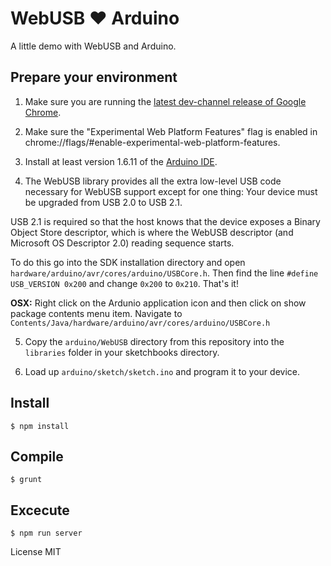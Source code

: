 # WebUSB ♥ Arduino

A little demo with WebUSB and Arduino.

## Prepare your environment

1. Make sure you are running the [latest dev-channel release of Google Chrome](https://www.google.com/chrome/browser/desktop/index.html?extra=devchannel).

2. Make sure the "Experimental Web Platform Features" flag is enabled in chrome://flags/#enable-experimental-web-platform-features.

3. Install at least version 1.6.11 of the [Arduino IDE](https://www.arduino.cc/en/Main/Software).

4. The WebUSB library provides all the extra low-level USB code necessary for WebUSB support except for one thing: Your device must be upgraded from USB 2.0 to USB 2.1.

USB 2.1 is required so that the host knows that the device exposes a Binary Object Store descriptor, which is where the WebUSB descriptor (and Microsoft OS Descriptor 2.0) reading sequence starts.

To do this go into the SDK installation directory and open `hardware/arduino/avr/cores/arduino/USBCore.h`. Then find the line `#define USB_VERSION 0x200` and change `0x200` to `0x210`. That's it!

  **OSX:** Right click on the Ardunio application icon and then click on show package contents menu item. Navigate to `Contents/Java/hardware/arduino/avr/cores/arduino/USBCore.h`

5. Copy the `arduino/WebUSB` directory from this repository into the `libraries` folder in your sketchbooks directory.

6. Load up `arduino/sketch/sketch.ino` and program it to your device.

## Install

	$ npm install

## Compile

	$ grunt

## Excecute

	$ npm run server

License MIT
